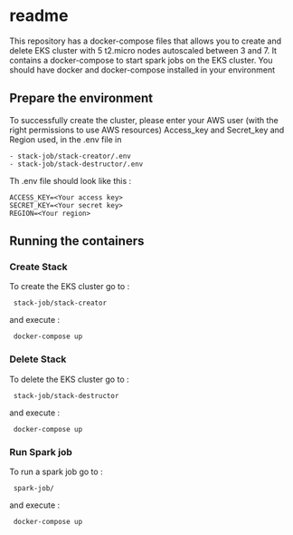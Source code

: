 # readme

This repository has a docker-compose files that allows you to create and delete EKS cluster with 5 t2.micro nodes autoscaled between 3 and 7. It contains a docker-compose to start spark jobs on the EKS cluster.
You should have docker and docker-compose installed in your environment


## Prepare the environment

To successfully create the cluster, please enter your AWS user (with the right permissions to use AWS resources) Access_key and Secret_key and Region used, in the .env file in 
```
- stack-job/stack-creator/.env
- stack-job/stack-destructor/.env
```
Th .env file should look like this :
```
ACCESS_KEY=<Your access key>
SECRET_KEY=<Your secret key>
REGION=<Your region>

```
## Running the containers

### Create Stack

To create the EKS cluster go to :
```
 stack-job/stack-creator
```
and execute :
```
 docker-compose up
```
### Delete Stack

To delete the EKS cluster go to :
```
 stack-job/stack-destructor
```
and execute :
```
 docker-compose up
```
### Run Spark job

To run a spark job go to :
```
 spark-job/
```
and execute :
```
 docker-compose up
```
